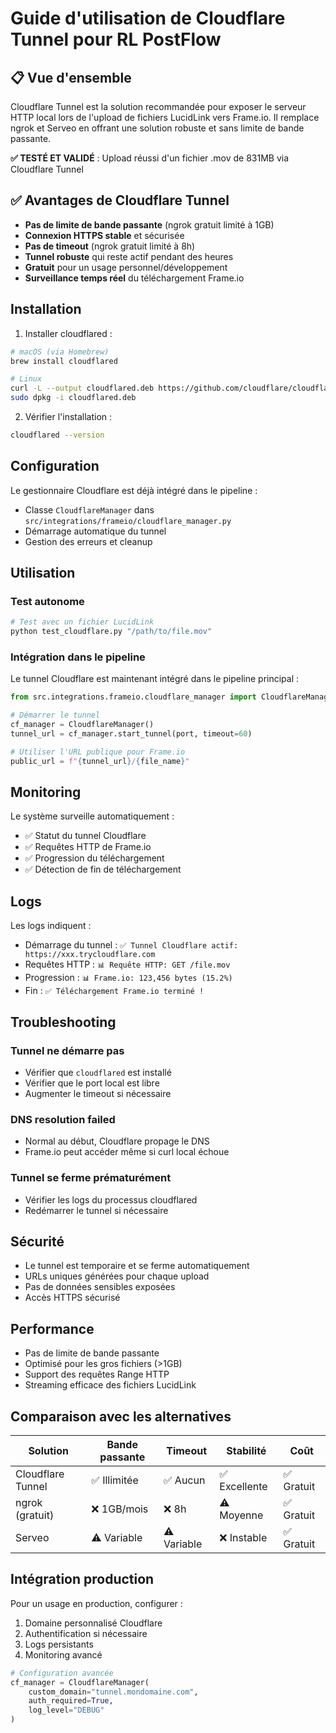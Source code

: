 # Guide d'utilisation de Cloudflare Tunnel pour RL PostFlow

## 📋 Vue d'ensemble

Cloudflare Tunnel est la solution recommandée pour exposer le serveur HTTP local lors de l'upload de fichiers LucidLink vers Frame.io. Il remplace ngrok et Serveo en offrant une solution robuste et sans limite de bande passante.

**✅ TESTÉ ET VALIDÉ** : Upload réussi d'un fichier .mov de 831MB via Cloudflare Tunnel

## ✅ Avantages de Cloudflare Tunnel

- **Pas de limite de bande passante** (ngrok gratuit limité à 1GB)
- **Connexion HTTPS stable** et sécurisée
- **Pas de timeout** (ngrok gratuit limité à 8h)
- **Tunnel robuste** qui reste actif pendant des heures
- **Gratuit** pour un usage personnel/développement
- **Surveillance temps réel** du téléchargement Frame.io

## Installation

1. Installer cloudflared :
```bash
# macOS (via Homebrew)
brew install cloudflared

# Linux
curl -L --output cloudflared.deb https://github.com/cloudflare/cloudflared/releases/latest/download/cloudflared-linux-amd64.deb
sudo dpkg -i cloudflared.deb
```

2. Vérifier l'installation :
```bash
cloudflared --version
```

## Configuration

Le gestionnaire Cloudflare est déjà intégré dans le pipeline :
- Classe `CloudflareManager` dans `src/integrations/frameio/cloudflare_manager.py`
- Démarrage automatique du tunnel
- Gestion des erreurs et cleanup

## Utilisation

### Test autonome

```bash
# Test avec un fichier LucidLink
python test_cloudflare.py "/path/to/file.mov"
```

### Intégration dans le pipeline

Le tunnel Cloudflare est maintenant intégré dans le pipeline principal :

```python
from src.integrations.frameio.cloudflare_manager import CloudflareManager

# Démarrer le tunnel
cf_manager = CloudflareManager()
tunnel_url = cf_manager.start_tunnel(port, timeout=60)

# Utiliser l'URL publique pour Frame.io
public_url = f"{tunnel_url}/{file_name}"
```

## Monitoring

Le système surveille automatiquement :
- ✅ Statut du tunnel Cloudflare
- ✅ Requêtes HTTP de Frame.io
- ✅ Progression du téléchargement
- ✅ Détection de fin de téléchargement

## Logs

Les logs indiquent :
- Démarrage du tunnel : `✅ Tunnel Cloudflare actif: https://xxx.trycloudflare.com`
- Requêtes HTTP : `📊 Requête HTTP: GET /file.mov`
- Progression : `📊 Frame.io: 123,456 bytes (15.2%)`
- Fin : `✅ Téléchargement Frame.io terminé !`

## Troubleshooting

### Tunnel ne démarre pas
- Vérifier que `cloudflared` est installé
- Vérifier que le port local est libre
- Augmenter le timeout si nécessaire

### DNS resolution failed
- Normal au début, Cloudflare propage le DNS
- Frame.io peut accéder même si curl local échoue

### Tunnel se ferme prématurément
- Vérifier les logs du processus cloudflared
- Redémarrer le tunnel si nécessaire

## Sécurité

- Le tunnel est temporaire et se ferme automatiquement
- URLs uniques générées pour chaque upload
- Pas de données sensibles exposées
- Accès HTTPS sécurisé

## Performance

- Pas de limite de bande passante
- Optimisé pour les gros fichiers (>1GB)
- Support des requêtes Range HTTP
- Streaming efficace des fichiers LucidLink

## Comparaison avec les alternatives

| Solution | Bande passante | Timeout | Stabilité | Coût |
|----------|---------------|---------|-----------|------|
| Cloudflare Tunnel | ✅ Illimitée | ✅ Aucun | ✅ Excellente | ✅ Gratuit |
| ngrok (gratuit) | ❌ 1GB/mois | ❌ 8h | ⚠️ Moyenne | ✅ Gratuit |
| Serveo | ⚠️ Variable | ⚠️ Variable | ❌ Instable | ✅ Gratuit |

## Intégration production

Pour un usage en production, configurer :
1. Domaine personnalisé Cloudflare
2. Authentification si nécessaire
3. Logs persistants
4. Monitoring avancé

```python
# Configuration avancée
cf_manager = CloudflareManager(
    custom_domain="tunnel.mondomaine.com",
    auth_required=True,
    log_level="DEBUG"
)
```
